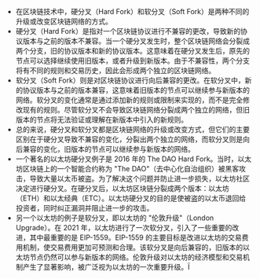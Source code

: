 - 在区块链技术中，硬分叉（Hard Fork）和软分叉（Soft Fork）是两种不同的升级或改变区块链网络的方式。
- 硬分叉（Hard Fork）是指对一个区块链协议进行不兼容的更改，导致新的协议版本与之前的版本不兼容。当一个硬分叉发生时，整个区块链网络会分裂成两个分支，旧的协议版本和新的协议版本。这意味着在硬分叉发生后，原先的节点可以选择继续使用旧版本，或者升级到新版本。由于不兼容性，两个分支将有不同的规则和交易历史，因此会形成两个独立的区块链网络。
- 软分叉（Soft Fork）则是对区块链协议进行向后兼容的更改。在软分叉中，新的协议版本与之前的版本兼容，这意味着旧版本的节点可以继续参与新版本的网络。软分叉的变化通常是通过添加新的规则或限制来实现的，而不是完全修改现有的规则。尽管软分叉不会导致区块链网络分裂成两个独立的网络，但旧版本的节点将无法验证或理解在新版本中引入的新规则。
- 总的来说，硬分叉和软分叉都是区块链网络的升级或改变方式，但它们的主要区别在于硬分叉导致不兼容的变化，分裂出两个独立的网络，而软分叉则是向后兼容的变化，旧版本的节点可以继续参与新版本的网络。
- 一个著名的以太坊硬分叉例子是 2016 年的 The DAO Hard Fork。当时，以太坊区块链上的一个智能合约称为 "The DAO"（去中心化自治组织）被黑客攻击，导致大量以太币被盗。为了解决这个问题并防止进一步损失，以太坊社区决定进行硬分叉。在硬分叉后，以太坊区块链分裂成两个版本：以太坊（ETH）和以太经典（ETC）。以太坊硬分叉的目的是使被盗的以太币退回给投资者，同时纠正漏洞并阻止进一步的攻击。
- 另一个以太坊的例子是软分叉，即以太坊的 "伦敦升级"（London Upgrade）。在 2021 年，以太坊进行了一次软分叉，引入了一些重要的改进，其中最重要的是 EIP-1559。EIP-1559 的主要目标是改进以太坊的交易费用机制，使交易费用更加可预测和合理。该软分叉是向后兼容的，旧版本的以太坊节点仍然可以参与新版本的网络。伦敦升级对以太坊的经济模型和交易机制产生了显著影响，被广泛视为以太坊的一次重要升级。Ï
